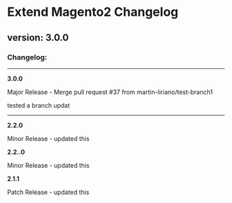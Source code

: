 # Extend Magento2 Changelog

## version: 3.0.0

### Changelog:

---


**3.0.0**

Major Release - Merge pull request #37 from martin-liriano/test-branch1

tested a branch updat



---


**2.2.0**

Minor Release - updated this





**2.2..0**

Minor Release - updated this




**2.1.1**

Patch Release - updated this



